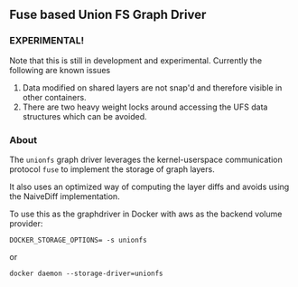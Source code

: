 ## Fuse based Union FS Graph Driver
### EXPERIMENTAL!  
Note that this is still in development and experimental.  Currently the following are known issues

1. Data modified on shared layers are not snap'd and therefore visible in other containers.
2. There are two heavy weight locks around accessing the UFS data structures which can be avoided.

### About
The `unionfs` graph driver leverages the kernel-userspace communication protocol `fuse` to implement the storage of graph layers.

It also uses an optimized way of computing the layer diffs and avoids using the NaiveDiff implementation.

To use this as the graphdriver in Docker with aws as the backend volume provider:

```
DOCKER_STORAGE_OPTIONS= -s unionfs
```

or

```
docker daemon --storage-driver=unionfs
```
